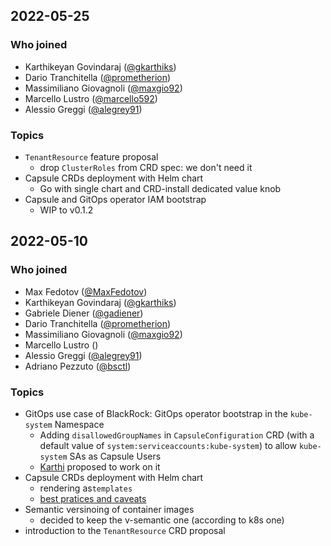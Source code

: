 ## 2022-05-25

### Who joined

- Karthikeyan Govindaraj ([@gkarthiks](https://github.com/gkarthiks))
- Dario Tranchitella ([@prometherion](https://github.com/prometherion))
- Massimiliano Giovagnoli ([@maxgio92](https://github.com/maxgio92))
- Marcello Lustro ([@marcello592](https://github.com/marcello592))
- Alessio Greggi ([@alegrey91](https://github.com/alegrey91))

### Topics

- `TenantResource` feature proposal
    - drop `ClusterRoles` from CRD spec: we don't need it
- Capsule CRDs deployment with Helm chart
    - Go with single chart and CRD-install dedicated value knob
- Capsule and GitOps operator IAM bootstrap
    - WIP to v0.1.2

## 2022-05-10

### Who joined

- Max Fedotov ([@MaxFedotov](https://github.com/MaxFedotov))
- Karthikeyan Govindaraj ([@gkarthiks](https://github.com/gkarthiks))
- Gabriele Diener ([@gadiener](https://github.com/gadiener))
- Dario Tranchitella ([@prometherion](https://github.com/prometherion))
- Massimiliano Giovagnoli ([@maxgio92](https://github.com/maxgio92))
- Marcello Lustro ([]())
- Alessio Greggi ([@alegrey91](https://github.com/alegrey91))
- Adriano Pezzuto ([@bsctl](https://github.com/bsctl))

### Topics

- GitOps use case of BlackRock: GitOps operator bootstrap in the `kube-system` Namespace
    - Adding `disallowedGroupNames` in `CapsuleConfiguration` CRD (with a default value of `system:serviceaccounts:kube-system`) to allow `kube-system` SAs as Capsule Users
    - [Karthi]() proposed to work on it
-  Capsule CRDs deployment with Helm chart
    -  rendering as`templates`
    -  [best pratices and caveats](https://helm.sh/docs/chart_best_practices/custom_resource_definitions/#install-a-crd-declaration-before-using-the-resource)
-  Semantic versinoing of container images
    - decided to keep the v-semantic one (according to k8s one)
-  introduction to the `TenantResource` CRD proposal
